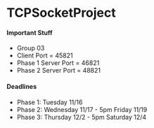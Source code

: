 # TCPSocketProject

#### Important Stuff
* Group 03
* Client Port = 45821
* Phase 1 Server Port = 46821
* Phase 2 Server Port = 48821

#### Deadlines
* Phase 1: Tuesday 11/16
* Phase 2: Wednesday 11/17 - 5pm Friday 11/19
* Phase 3: Thursday 12/2 - 5pm Saturday 12/4
